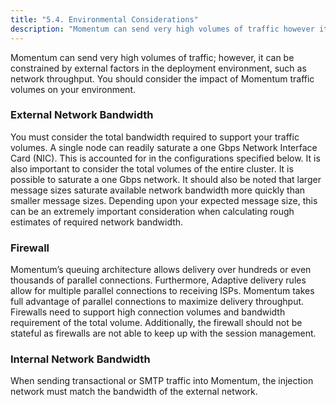 ```yaml
---
title: "5.4. Environmental Considerations"
description: "Momentum can send very high volumes of traffic however it can be constrained by external factors in the deployment environment such as network throughput You should consider the impact of Momentum traffic volumes on your environment You must consider the total bandwidth required to support your traffic volumes A single..."
---
```


Momentum can send very high volumes of traffic; however, it can be constrained by external factors in the deployment environment, such as network throughput. You should consider the impact of Momentum traffic volumes on your environment.

### <a name="hardware.environmental.external_bandwidth"></a> External Network Bandwidth

You must consider the total bandwidth required to support your traffic volumes. A single node can readily saturate a one Gbps Network Interface Card (NIC). This is accounted for in the configurations specified below. It is also important to consider the total volumes of the entire cluster. It is possible to saturate a one Gbps network. It should also be noted that larger message sizes saturate available network bandwidth more quickly than smaller message sizes. Depending upon your expected message size, this can be an extremely important consideration when calculating rough estimates of required network bandwidth.

### <a name="hardware.environmental.firewall"></a> Firewall

Momentum’s queuing architecture allows delivery over hundreds or even thousands of parallel connections. Furthermore, Adaptive delivery rules allow for multiple parallel connections to receiving ISPs. Momentum takes full advantage of parallel connections to maximize delivery throughput. Firewalls need to support high connection volumes and bandwidth requirement of the total volume. Additionally, the firewall should not be stateful as firewalls are not able to keep up with the session management.

### <a name="hardware.environmental.internal_bandwidth"></a> Internal Network Bandwidth

When sending transactional or SMTP traffic into Momentum, the injection network must match the bandwidth of the external network.